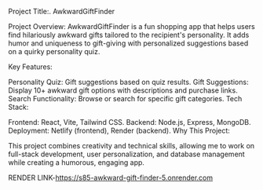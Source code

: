 Project Title:. AwkwardGiftFinder

Project Overview:
AwkwardGiftFinder is a fun shopping app that helps users find hilariously awkward gifts tailored to the recipient's personality. It adds humor and uniqueness to gift-giving with personalized suggestions based on a quirky personality quiz.

Key Features:

Personality Quiz: Gift suggestions based on quiz results.
Gift Suggestions: Display 10+ awkward gift options with descriptions and purchase links.
Search Functionality: Browse or search for specific gift categories.
Tech Stack:

Frontend: React, Vite, Tailwind CSS.
Backend: Node.js, Express, MongoDB.
Deployment: Netlify (frontend), Render (backend).
Why This Project:

This project combines creativity and technical skills, allowing me to work on full-stack development, user personalization, and database management while creating a humorous, engaging app.

RENDER LINK-https://s85-awkward-gift-finder-5.onrender.com